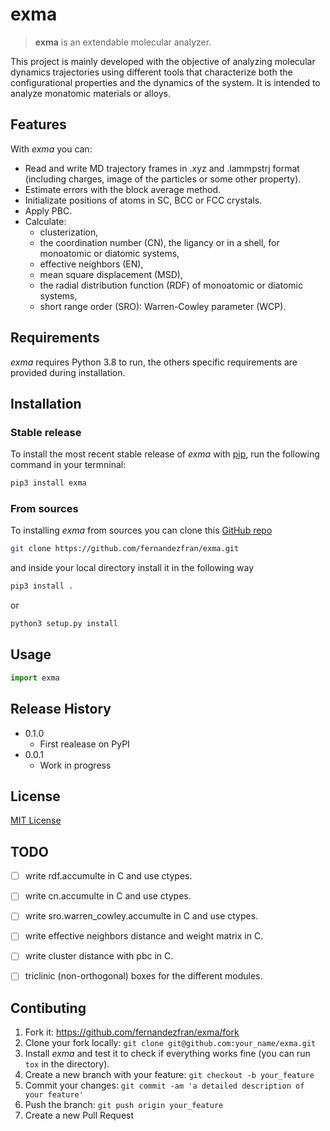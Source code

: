 # exma

> **exma** is an extendable molecular analyzer.

This project is mainly developed with the objective of analyzing molecular dynamics trajectories using different tools that characterize both the configurational properties and the dynamics of the system. It is intended to analyze monatomic materials or alloys.


## Features

With _exma_ you can:

* Read and write MD trajectory frames in .xyz and .lammpstrj format (including charges, image of the particles or some other property).
* Estimate errors with the block average method.
* Initializate positions of atoms in SC, BCC or FCC crystals.
* Apply PBC.
* Calculate:
    - clusterization,
    - the coordination number (CN), the ligancy or in a shell, for monoatomic or diatomic systems,
    - effective neighbors (EN),
    - mean square displacement (MSD),
    - the radial distribution function (RDF) of monoatomic or diatomic systems,
    - short range order (SRO): Warren-Cowley parameter (WCP).


## Requirements

_exma_ requires Python 3.8 to run, the others specific requirements are provided during installation. 


## Installation

### Stable release

To install the most recent stable release of _exma_ with [pip](https://pip.pypa.io/en/stable/), run the following command in your termninal:

```bash
pip3 install exma
```

### From sources

To installing _exma_ from sources you can clone this [GitHub repo](https://github.com/fernandezfran/exma) 

```bash
git clone https://github.com/fernandezfran/exma.git
```

and inside your local directory install it in the following way 

```bash
pip3 install .
```

or

```bash
python3 setup.py install
```

## Usage

```python
import exma
```

## Release History

* 0.1.0
    * First realease on PyPI
* 0.0.1
    * Work in progress


## License

[MIT License](https://choosealicense.com/licenses/mit/)


## TODO

- [ ] write rdf.accumulte in C and use ctypes.
- [ ] write cn.accumulte in C and use ctypes.
- [ ] write sro.warren_cowley.accumulte in C and use ctypes.
- [ ] write effective neighbors distance and weight matrix in C.
- [ ] write cluster distance with pbc in C.
- [ ] triclinic (non-orthogonal) boxes for the different modules.


## Contibuting

1. Fork it: <https://github.com/fernandezfran/exma/fork>
2. Clone your fork locally: `git clone git@github.com:your_name/exma.git`
3. Install _exma_ and test it to check if everything works fine (you can run `tox` in the directory).
4. Create a new branch with your feature: `git checkout -b your_feature`
5. Commit your changes: `git commit -am 'a detailed description of your feature'`
6. Push the branch: `git push origin your_feature`
7. Create a new Pull Request
